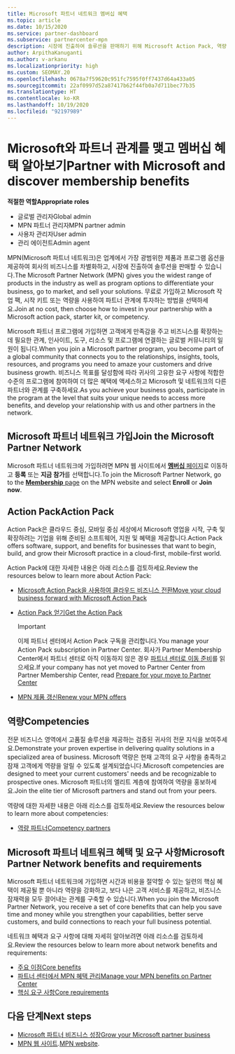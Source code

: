```yaml
---
title: Microsoft 파트너 네트워크 멤버십 혜택
ms.topic: article
ms.date: 10/15/2020
ms.service: partner-dashboard
ms.subservice: partnercenter-mpn
description: 시장에 진출하여 솔루션을 판매하기 위해 Microsoft Action Pack, 역량 및 프로그램 옵션을 포함한 MPN(Microsoft 파트너 네트워크) 혜택에 대해 알아보세요.
author: ArpithaKanuganti
ms.author: v-arkanu
ms.localizationpriority: high
ms.custom: SEOMAY.20
ms.openlocfilehash: 0678a7f59620c951fc7595f0ff7437d64a433a05
ms.sourcegitcommit: 22af0997d52a87417b62f44fb0a7d711bec77b35
ms.translationtype: HT
ms.contentlocale: ko-KR
ms.lasthandoff: 10/19/2020
ms.locfileid: "92197989"
---
```

# <a name="partner-with-microsoft-and-discover-membership-benefits"></a><span data-ttu-id="9cc2e-103">Microsoft와 파트너 관계를 맺고 멤버십 혜택 알아보기</span><span class="sxs-lookup"><span data-stu-id="9cc2e-103">Partner with Microsoft and discover membership benefits</span></span>

<span data-ttu-id="9cc2e-104">**적절한 역할**</span><span class="sxs-lookup"><span data-stu-id="9cc2e-104">**Appropriate roles**</span></span>

- <span data-ttu-id="9cc2e-105">글로벌 관리자</span><span class="sxs-lookup"><span data-stu-id="9cc2e-105">Global admin</span></span>
- <span data-ttu-id="9cc2e-106">MPN 파트너 관리자</span><span class="sxs-lookup"><span data-stu-id="9cc2e-106">MPN partner admin</span></span>
- <span data-ttu-id="9cc2e-107">사용자 관리자</span><span class="sxs-lookup"><span data-stu-id="9cc2e-107">User admin</span></span>
- <span data-ttu-id="9cc2e-108">관리 에이전트</span><span class="sxs-lookup"><span data-stu-id="9cc2e-108">Admin agent</span></span>

<span data-ttu-id="9cc2e-109">MPN(Microsoft 파트너 네트워크)은 업계에서 가장 광범위한 제품과 프로그램 옵션을 제공하여 회사의 비즈니스를 차별화하고, 시장에 진출하여 솔루션을 판매할 수 있습니다.</span><span class="sxs-lookup"><span data-stu-id="9cc2e-109">The Microsoft Partner Network (MPN) gives you the widest range of products in the industry as well as program options to differentiate your business, go to market, and sell your solutions.</span></span> <span data-ttu-id="9cc2e-110">무료로 가입하고 Microsoft 작업 팩, 시작 키트 또는 역량을 사용하여 파트너 관계에 투자하는 방법을 선택하세요.</span><span class="sxs-lookup"><span data-stu-id="9cc2e-110">Join at no cost, then choose how to invest in your partnership with a Microsoft action pack, starter kit, or competency.</span></span>

<span data-ttu-id="9cc2e-111">Microsoft 파트너 프로그램에 가입하면 고객에게 만족감을 주고 비즈니스를 확장하는 데 필요한 관계, 인사이트, 도구, 리소스 및 프로그램에 연결하는 글로벌 커뮤니티의 일원이 됩니다.</span><span class="sxs-lookup"><span data-stu-id="9cc2e-111">When you join a Microsoft partner program, you become part of a global community that connects you to the relationships, insights, tools, resources, and programs you need to amaze your customers and drive business growth.</span></span> <span data-ttu-id="9cc2e-112">비즈니스 목표를 달성함에 따라 귀사의 고유한 요구 사항에 적합한 수준의 프로그램에 참여하여 더 많은 혜택에 액세스하고 Microsoft 및 네트워크의 다른 파트너와 관계를 구축하세요.</span><span class="sxs-lookup"><span data-stu-id="9cc2e-112">As you achieve your business goals, participate in the program at the level that suits your unique needs to access more benefits, and develop your relationship with us and other partners in the network.</span></span> 

## <a name="join-the-microsoft-partner-network"></a><span data-ttu-id="9cc2e-113">Microsoft 파트너 네트워크 가입</span><span class="sxs-lookup"><span data-stu-id="9cc2e-113">Join the Microsoft Partner Network</span></span>

<span data-ttu-id="9cc2e-114">Microsoft 파트너 네트워크에 가입하려면 MPN 웹 사이트에서 [**멤버십** 페이지](https://partner.microsoft.com/membership)로 이동하고 **등록** 또는 **지금 참가**를 선택합니다.</span><span class="sxs-lookup"><span data-stu-id="9cc2e-114">To join the Microsoft Partner Network, go to the [**Membership** page](https://partner.microsoft.com/membership) on the MPN website and select **Enroll** or **Join now**.</span></span>

## <a name="action-pack"></a><span data-ttu-id="9cc2e-115">Action Pack</span><span class="sxs-lookup"><span data-stu-id="9cc2e-115">Action Pack</span></span>

<span data-ttu-id="9cc2e-116">Action Pack은 클라우드 중심, 모바일 중심 세상에서 Microsoft 영업을 시작, 구축 및 확장하려는 기업을 위해 준비된 소프트웨어, 지원 및 혜택을 제공합니다.</span><span class="sxs-lookup"><span data-stu-id="9cc2e-116">Action Pack offers software, support, and benefits for businesses that want to begin, build, and grow their Microsoft practice in a cloud-first, mobile-first world.</span></span>

<span data-ttu-id="9cc2e-117">Action Pack에 대한 자세한 내용은 아래 리소스를 검토하세요.</span><span class="sxs-lookup"><span data-stu-id="9cc2e-117">Review the resources below to learn more about Action Pack:</span></span>

- [<span data-ttu-id="9cc2e-118">Microsoft Action Pack을 사용하여 클라우드 비즈니스 전환</span><span class="sxs-lookup"><span data-stu-id="9cc2e-118">Move your cloud business forward with Microsoft Action Pack</span></span>](https://partner.microsoft.com/membership/action-pack)

- [<span data-ttu-id="9cc2e-119">Action Pack 얻기</span><span class="sxs-lookup"><span data-stu-id="9cc2e-119">Get the Action Pack</span></span>](mpn-get-action-pack.md)
  
    >[!IMPORTANT]
    ><span data-ttu-id="9cc2e-120">이제 파트너 센터에서 Action Pack 구독을 관리합니다.</span><span class="sxs-lookup"><span data-stu-id="9cc2e-120">You manage your Action Pack subscription in Partner Center.</span></span> <span data-ttu-id="9cc2e-121">회사가 Partner Membership Center에서 파트너 센터로 아직 이동하지 않은 경우 [파트너 센터로 이동 준비](prepare-pmc-pc-migration.md)를 읽으세요.</span><span class="sxs-lookup"><span data-stu-id="9cc2e-121">If your company has not yet moved to Partner Center from Partner Membership Center, read [Prepare for your move to Partner Center](prepare-pmc-pc-migration.md)</span></span>  

- [<span data-ttu-id="9cc2e-122">MPN 제품 갱신</span><span class="sxs-lookup"><span data-stu-id="9cc2e-122">Renew your MPN offers</span></span>](renew-mpn-offers.md)

## <a name="competencies"></a><span data-ttu-id="9cc2e-123">역량</span><span class="sxs-lookup"><span data-stu-id="9cc2e-123">Competencies</span></span>

<span data-ttu-id="9cc2e-124">전문 비즈니스 영역에서 고품질 솔루션을 제공하는 검증된 귀사의 전문 지식을 보여주세요.</span><span class="sxs-lookup"><span data-stu-id="9cc2e-124">Demonstrate your proven expertise in delivering quality solutions in a specialized area of business.</span></span> <span data-ttu-id="9cc2e-125">Microsoft 역량은 현재 고객의 요구 사항을 충족하고 잠재 고객에게 역량을 알릴 수 있도록 설계되었습니다.</span><span class="sxs-lookup"><span data-stu-id="9cc2e-125">Microsoft competencies are designed to meet your current customers' needs and be recognizable to prospective ones.</span></span> <span data-ttu-id="9cc2e-126">Microsoft 파트너의 엘리트 계층에 참여하여 역량을 홍보하세요.</span><span class="sxs-lookup"><span data-stu-id="9cc2e-126">Join the elite tier of Microsoft partners and stand out from your peers.</span></span>

<span data-ttu-id="9cc2e-127">역량에 대한 자세한 내용은 아래 리소스를 검토하세요.</span><span class="sxs-lookup"><span data-stu-id="9cc2e-127">Review the resources below to learn more about competencies:</span></span>

- [<span data-ttu-id="9cc2e-128">역량 파트너</span><span class="sxs-lookup"><span data-stu-id="9cc2e-128">Competency partners</span></span>](https://partner.microsoft.com/membership/competencies)

## <a name="microsoft-partner-network-benefits-and-requirements"></a><span data-ttu-id="9cc2e-129">Microsoft 파트너 네트워크 혜택 및 요구 사항</span><span class="sxs-lookup"><span data-stu-id="9cc2e-129">Microsoft Partner Network benefits and requirements</span></span>

<span data-ttu-id="9cc2e-130">Microsoft 파트너 네트워크에 가입하면 시간과 비용을 절약할 수 있는 일련의 핵심 혜택이 제공될 뿐 아니라 역량을 강화하고, 보다 나은 고객 서비스를 제공하고, 비즈니스 잠재력을 모두 끌어내는 관계를 구축할 수 있습니다.</span><span class="sxs-lookup"><span data-stu-id="9cc2e-130">When you join the Microsoft Partner Network, you receive a set of core benefits that can help you save time and money while you strengthen your capabilities, better serve customers, and build connections to reach your full business potential.</span></span> 

<span data-ttu-id="9cc2e-131">네트워크 혜택과 요구 사항에 대해 자세히 알아보려면 아래 리소스를 검토하세요.</span><span class="sxs-lookup"><span data-stu-id="9cc2e-131">Review the resources below to learn more about network benefits and requirements:</span></span>

- [<span data-ttu-id="9cc2e-132">주요 이점</span><span class="sxs-lookup"><span data-stu-id="9cc2e-132">Core benefits</span></span>](https://partner.microsoft.com/membership/core-benefits#simple-tab-content-1)
- [<span data-ttu-id="9cc2e-133">파트너 센터에서 MPN 혜택 관리</span><span class="sxs-lookup"><span data-stu-id="9cc2e-133">Manage your MPN benefits on Partner Center</span></span>](manage-your-partner-network-benefits.md)
- [<span data-ttu-id="9cc2e-134">핵심 요구 사항</span><span class="sxs-lookup"><span data-stu-id="9cc2e-134">Core requirements</span></span>](https://partner.microsoft.com/membership/core-benefits#simple-tab-content-2)

## <a name="next-steps"></a><span data-ttu-id="9cc2e-135">다음 단계</span><span class="sxs-lookup"><span data-stu-id="9cc2e-135">Next steps</span></span>

- [<span data-ttu-id="9cc2e-136">Microsoft 파트너 비즈니스 성장</span><span class="sxs-lookup"><span data-stu-id="9cc2e-136">Grow your Microsoft partner business</span></span>](grow-your-business.md)
- <span data-ttu-id="9cc2e-137">[MPN 웹 사이트](https://partner.microsoft.com/commercial).</span><span class="sxs-lookup"><span data-stu-id="9cc2e-137">[MPN website](https://partner.microsoft.com/commercial).</span></span>
